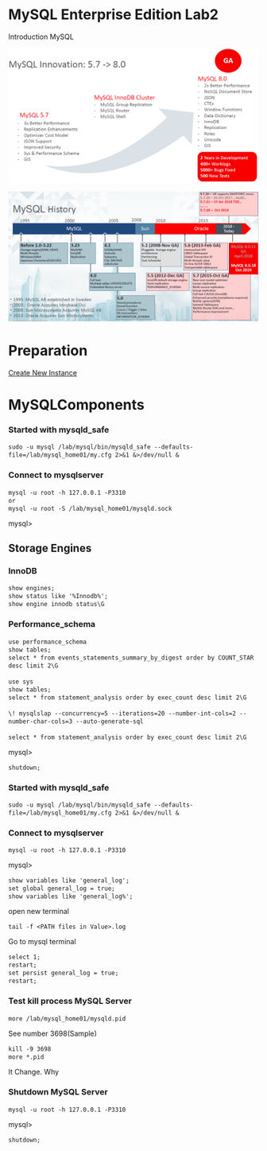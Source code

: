 # MySQL Enterprise Edition Lab2
 Introduction MySQL 

![](img/01.PNG) 

![](img/02.PNG)

# Preparation
[Create New Instance](../lab1#create-new-mysql-instance)

# MySQLComponents
### Started with mysqld_safe
```
sudo -u mysql /lab/mysql/bin/mysqld_safe --defaults-file=/lab/mysql_home01/my.cfg 2>&1 &>/dev/null &
```
### Connect to mysqlserver 

```
mysql -u root -h 127.0.0.1 -P3310
or 
mysql -u root -S /lab/mysql_home01/mysqld.sock
```
mysql>


## Storage Engines
### InnoDB
```
show engines;
show status like '%Innodb%';
show engine innodb status\G
```
### Performance_schema
```
use performance_schema
show tables;
select * from events_statements_summary_by_digest order by COUNT_STAR desc limit 2\G

use sys
show tables;
select * from statement_analysis order by exec_count desc limit 2\G

\! mysqlslap --concurrency=5 --iterations=20 --number-int-cols=2 --number-char-cols=3 --auto-generate-sql

select * from statement_analysis order by exec_count desc limit 2\G
```
mysql>
```
shutdown;
```

### Started with mysqld_safe
```
sudo -u mysql /lab/mysql/bin/mysqld_safe --defaults-file=/lab/mysql_home01/my.cfg 2>&1 &>/dev/null &
```
### Connect to mysqlserver 

```
mysql -u root -h 127.0.0.1 -P3310
```
mysql>
```
show variables like 'general_log';
set global general_log = true;
show variables like 'general_log%';
```
open new terminal 
```
tail -f <PATH files in Value>.log
```

Go to mysql terminal
```
select 1;
restart;
set persist general_log = true;
restart;
```
### Test kill process MySQL Server
```
more /lab/mysql_home01/mysqld.pid
```
See number 3698(Sample)
```
kill -9 3698
more *.pid
```
It Change. Why 

### Shutdown MySQL Server
```
mysql -u root -h 127.0.0.1 -P3310
```
mysql>
```
shutdown;
```


